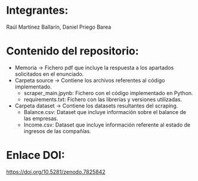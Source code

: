 # Integrantes: 
Raúl Martínez Ballarín, Daniel Priego Barea

# Contenido del repositorio:
  * Memoria -> Fichero pdf que incluye la respuesta a los apartados solicitados en el enunciado.
  * Carpeta source -> Contiene los archivos referentes al código implementado.
       - scraper_main.jpynb: Fichero con el código implementado en Python.
       - requirements.txt: Fichero con las librerías y versiones utilizadas.
  * Carpeta dataset -> Contiene los datasets resultantes del scraping.
      - Balance.csv: Dataset que incluye información sobre el balance de las empresas.
      - Income.csv: Dataset que incluye información referente al estado de ingresos de las compañías.

# Enlace DOI:
https://doi.org/10.5281/zenodo.7825842
